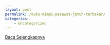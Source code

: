 ```yaml
---
layout: post
permalink: /buku-mimpi-pesawat-jatuh-terbakar/
categories:
    - Uncategorized
---
```


[Baca Selengkapnya](/09)